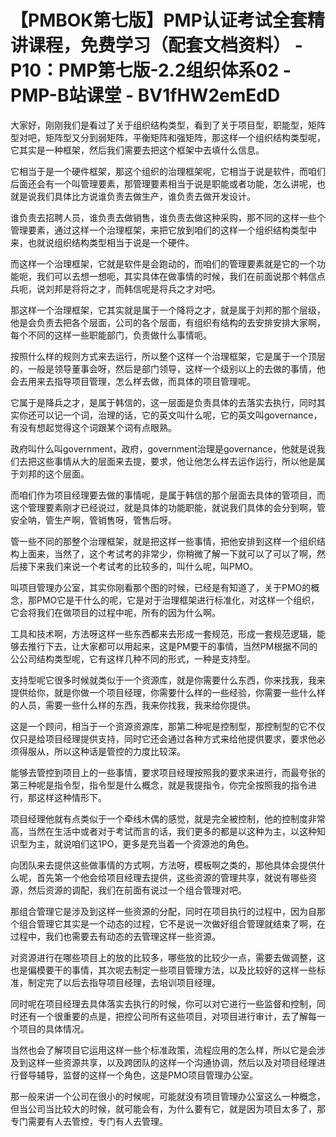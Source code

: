 # 【PMBOK第七版】PMP认证考试全套精讲课程，免费学习（配套文档资料） - P10：PMP第七版-2.2组织体系02 - PMP-B站课堂 - BV1fHW2emEdD

大家好，刚刚我们是看过了关于组织结构类型，看到了关于项目型，职能型，矩阵型对吧，矩阵型又分到弱矩阵，平衡矩阵和强矩阵，那这样一个组织结构类型呢，它其实是一种框架，然后我们需要去把这个框架中去填什么信息。

它相当于是一个硬件框架，那这个组织的治理框架呢，它相当于说是软件，而咱们后面还会有一个叫管理要素，那管理要素相当于说是职能或者功能，怎么讲呢，也就是说我们具体比方说谁负责去做生产，谁负责去做开发设计。

谁负责去招聘人员，谁负责去做销售，谁负责去做这种采购，那不同的这样一些个管理要素，通过这样一个治理框架，来把它放到咱们的这样一个组织结构类型中来，也就说组织结构类型相当于说是一个硬件。

而这样一个治理框架，它就是软件是会跑动的，而咱们的管理要素就是它的一个功能呃，我们可以去想一想呃，其实具体在做事情的时候，我们在前面说那个韩信点兵呃，说刘邦是将将之才，而韩信呢是将兵之才对吧。

那这样一个治理框架，它其实就是属于一个降将之才，就是属于刘邦的那个层级，他是会负责去把各个层面，公司的各个层面，有组织有结构的去安排安排大家啊，每个不同的这样一些职能部门，负责做什么事情呃。

按照什么样的规则方式来去运行，所以整个这样一个治理框架，它是属于一个顶层的，一般是领导董事会呀，然后是部门领导，这样一个级别以上的去做的事情，他会去用来去指导项目管理，怎么样去做，而具体的项目管理呢。

它属于是降兵之才，是属于韩信的，这一层面是负责具体的去落实去执行，同时其实你还可以记一个词，治理的话，它的英文叫什么呢，它的英文叫governance，有没有想起觉得这个词跟某个词有点眼熟。

政府叫什么叫government，政府，government治理是governance，他就是说我们去把这些事情从大的层面来去提，要求，他让他怎么样去运作运行，所以他是属于刘邦的这个层面。

而咱们作为项目经理要去做的事情呢，是属于韩信的那个层面去具体的管项目，而这个管理要素刚才已经说过，就是具体的功能职能，就说我们具体的会分到啊，管安全呐，管生产啊，管销售呀，管售后呀。

管一些不同的那整个治理框架，就是把这样一些事情，把他安排到这样一个组织结构上面来，当然了，这个考试考的非常少，你稍微了解一下就可以了可以了啊，然后接下来我们来说一个考试考的比较多的，叫什么呢，叫PMO。

叫项目管理办公室，其实你刚看那个图的时候，已经是有知道了，关于PMO的概念，那PMO它是干什么的呢，它是对于治理框架进行标准化，对这样一个组织，它会将我们在做项目的过程中呢，所有的因为什么啊。

工具和技术啊，方法呀这样一些东西都来去形成一套规范，形成一套规范逻辑，能够去推行下去，让大家都可以用起来，这是PM要干的事情，当然PM根据不同的公公司结构类型呢，它有这样几种不同的形式，一种是支持型。

支持型呢它很多时候就类似于一个资源库，就是你需要什么东西，你来找我，我来提供给你，就是你做一个项目经理，你需要什么样的一些经验，你需要一些什么样的人员，需要一些什么样的东西，我来你找我，我来给你提供。

这是一个顾问，相当于一个资源资源库，那第二种呢是控制型，那控制型的它不仅仅只是给项目经理提供支持，同时它还会通过各种方式来给他提供要求，要求他必须得服从，所以这种话是管控的力度比较深。

能够去管控到项目上的一些事情，要求项目经理按照我的要求来进行，而最夸张的第三种呢是指令型，指令型是什么概念，就是我提指令，你完全按照我的指令进行，那这样这种情形下。

项目经理他就有点类似于一个牵线木偶的感觉，就是完全被控制，他的控制度非常高，当然在生活中或者对于考试而言的话，我们更多的都是以这种为主，以这种知识型为主，就说咱们这1PO，更多是充当着一个资源池的角色。

向团队来去提供这些做事情的方式啊，方法呀，模板啊之类的，那他具体会提供什么呢，首先第一个他会给项目经理去提供，这些资源的管理共享，就说有哪些资源，然后资源的调配，我们在前面有说过一个组合管理对吧。

那组合管理它是涉及到这样一些资源的分配，同时在项目执行的过程中，因为自那个组合管理它其实是一个动态的过程，它不是说一次做好组合管理就结束了啊，在过程中，我们也需要去有动态的去管理这样一些资源。

对资源进行在哪些项目上的放的比较多，哪些放的比较少一点，需要去做调整，这也是偏模要干的事情，其次呢去制定一些项目管理方法，以及比较好的这样一些标准，制定完了以后去指导项目经理，去培训项目经理。

同时呢在项目经理去具体落实去执行的时候，你可以对它进行一些监督和控制，同时还有一个很重要的点是，把控公司所有这些项目，对项目进行审计，去了解每一个项目的具体情况。

当然也会了解项目它运用这样一些个标准政策，流程应用的怎么样，所以它是会涉及到这样一些资源共享，以及跨团队的这样一个沟通协调，然后以及对项目经理进行督导辅导，监督的这样一个角色，这是PMO项目管理办公室。

那一般来讲一个公司在很小的时候呢，可能就没有项目管理办公室这么一种概念，但当公司当比较大的时候，就可能会有，为什么要有它，就是因为项目太多了，那专门需要有人去管控，专门有人去管理。

